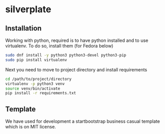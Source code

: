 # silverplate

## Installation

Working with python, required is to have python installed and to use
virtualenv. To do so, install them (for Fedora below)

```sh
sudo dnf install -y python3 python3-devel python3-pip
sudo pip install virtualenv
```

Next you need to move to project directory and install requirements

```sh
cd /path/to/project/directory
virtualenv -p python3 venv
source venv/bin/activate
pip install -r requirements.txt
```

## Template

We have used for development a startbootstrap business casual template
which is on MIT license.
